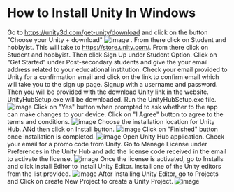 # How to Install Unity In Windows

Go to https://unity3d.com/get-unity/download and click on the button "Choose your Unity + download"
![image](https://user-images.githubusercontent.com/7041610/189507188-4bc13529-1d30-4af0-8988-9904443625f2.png)
. From there click on Student and hobbyist.
This will take to https://store.unity.com/. From there click on Student and hobbyist.
Then click Sign Up under Student Option. 
Click on "Get Started" under Post-secondary students and give the your email address related to your educational institution.
Check your email provided to Unity for a confirmation email and click on the link to confirm email which will take you to the sign up page.
Signup with a username and password.
Then you will be provided with the download Unity link in the website.
UnityHubSetup.exe will be downloaded.
Run the UnityHubSetup.exe file.
![image](https://user-images.githubusercontent.com/7041610/189507457-485c4b6e-75de-4a6d-85db-ad449a3ae027.png)
Click on "Yes" button when prompted to ask whether to the app can make changes to your device.
Click on "I Agree" button to agree to the terms and conditions.
![image](https://user-images.githubusercontent.com/7041610/189507517-0e1722d5-1c9a-4f39-8b9e-a0dacccf4744.png)
Choose the installation location for Unity Hub. ANd then click on Install button.
![image](https://user-images.githubusercontent.com/7041610/189507541-ee4a18d2-abf3-477b-9a9b-34b79ba8adee.png)
Click on "Finished" button once installation is completed.
![image](https://user-images.githubusercontent.com/7041610/189507568-3bdb3316-f6c8-40ff-8159-47321b45c409.png)
Open Unity Hub application.
Check your email for a promo code from Unity. 
Go to Manage License under Preferences in the Unity Hub and add the license code received in the email to activate the license.
![image](https://user-images.githubusercontent.com/7041610/189507764-11bcb9ea-fbb3-4238-a94c-53636d14f5f8.png)
Once the license is activated, go to Installs and click Install Editor to install Unity Editor. 
Install one of the Unity editors from the list provided.
![image](https://user-images.githubusercontent.com/7041610/189507887-6b802f36-bc2c-475f-b9c6-b57d2c340e9f.png)
After installing Unity Editor, go to Projects and Click on create New Project to create a Unity Project.
![image](https://user-images.githubusercontent.com/7041610/189507946-01a118bd-dba4-4d20-88a5-4e78e4bc4bc6.png)



